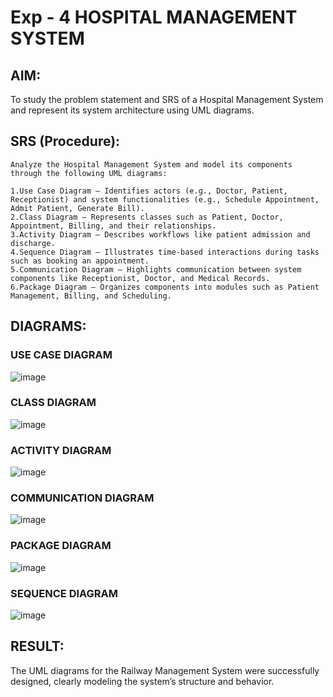 # Exp - 4 HOSPITAL MANAGEMENT SYSTEM

## AIM:
To study the problem statement and SRS of a Hospital Management System and represent its system architecture using UML diagrams.

## SRS (Procedure):
```
Analyze the Hospital Management System and model its components through the following UML diagrams:

1.Use Case Diagram – Identifies actors (e.g., Doctor, Patient, Receptionist) and system functionalities (e.g., Schedule Appointment, Admit Patient, Generate Bill).
2.Class Diagram – Represents classes such as Patient, Doctor, Appointment, Billing, and their relationships.
3.Activity Diagram – Describes workflows like patient admission and discharge.
4.Sequence Diagram – Illustrates time-based interactions during tasks such as booking an appointment.
5.Communication Diagram – Highlights communication between system components like Receptionist, Doctor, and Medical Records.
6.Package Diagram – Organizes components into modules such as Patient Management, Billing, and Scheduling.
```
## DIAGRAMS: 
### USE CASE DIAGRAM

![image](https://github.com/user-attachments/assets/bd538ea3-5ca5-4211-9c4b-404c13c8aa99)

### CLASS DIAGRAM

![image](https://github.com/user-attachments/assets/3eae0516-78b7-4650-830a-e5e324ed2780)


### ACTIVITY DIAGRAM
![image](https://github.com/user-attachments/assets/4f2fcb35-2dd9-4d36-a855-34ecae94bb98)


### COMMUNICATION DIAGRAM
![image](https://github.com/user-attachments/assets/ccf04697-0f3c-40c4-87eb-394e16166cf0)


### PACKAGE DIAGRAM

![image](https://github.com/user-attachments/assets/7038dbcd-947a-44e8-a61f-f2b8dd94eb71)

### SEQUENCE DIAGRAM

![image](https://github.com/user-attachments/assets/622841e5-ecc4-4765-9918-845eb99e192b)


## RESULT:
The UML diagrams for the Railway Management System were successfully designed, clearly modeling the system’s structure and behavior.
